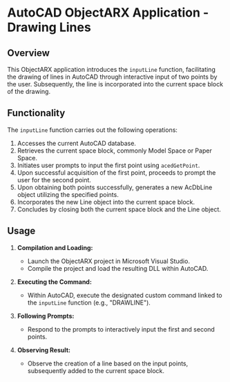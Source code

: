 # AutoCAD ObjectARX Application - Drawing Lines

## Overview

This ObjectARX application introduces the `inputLine` function, facilitating the drawing of lines in AutoCAD through interactive input of two points by the user. Subsequently, the line is incorporated into the current space block of the drawing.

## Functionality

The `inputLine` function carries out the following operations:

1. Accesses the current AutoCAD database.
2. Retrieves the current space block, commonly Model Space or Paper Space.
3. Initiates user prompts to input the first point using `acedGetPoint`.
4. Upon successful acquisition of the first point, proceeds to prompt the user for the second point.
5. Upon obtaining both points successfully, generates a new AcDbLine object utilizing the specified points.
6. Incorporates the new Line object into the current space block.
7. Concludes by closing both the current space block and the Line object.

## Usage

1. **Compilation and Loading:**

   - Launch the ObjectARX project in Microsoft Visual Studio.
   - Compile the project and load the resulting DLL within AutoCAD.

2. **Executing the Command:**

   - Within AutoCAD, execute the designated custom command linked to the `inputLine` function (e.g., "DRAWLINE").

3. **Following Prompts:**

   - Respond to the prompts to interactively input the first and second points.

4. **Observing Result:**

   - Observe the creation of a line based on the input points, subsequently added to the current space block.
